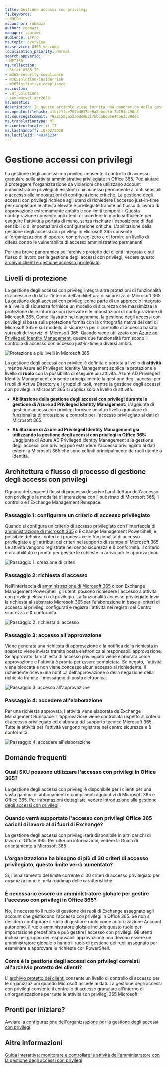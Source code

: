 ```yaml
---
title: Gestione accessi con privilegi
f1.keywords:
- NOCSH
ms.author: robmazz
author: robmazz
manager: laurawi
audience: ITPro
ms.topic: overview
ms.service: O365-seccomp
localization_priority: Normal
search.appverid:
- MET150
ms.collection:
- Strat_O365_IP
- m365-security-compliance
- m365solution-insiderrisk
- m365initiative-compliance
ms.custom:
- Ent_Solutions
- seo-marvel-apr2020
ms.assetid: ''
description: In questo articolo viene fornita una panoramica della gestione degli accessi con privilegi in Microsoft 365, incluse le risposte alle domande frequenti.
ms.openlocfilehash: a1bcf1fbe767b4657be8a8ebcc8bf7b101c498d8
ms.sourcegitcommit: 79a21583a52aedd06317bbcabd8be40663379dec
ms.translationtype: MT
ms.contentlocale: it-IT
ms.lasthandoff: 10/02/2020
ms.locfileid: "48341234"
---
```

# <a name="privileged-access-management"></a>Gestione accessi con privilegi

La gestione degli accessi con privilegi consente il controllo di accesso granulare sulle attività amministrative privilegiate in Office 365. Può aiutare a proteggere l'organizzazione da violazioni che utilizzano account amministratore privilegiati esistenti con accesso permanente ai dati sensibili o accesso alle impostazioni di configurazione critiche. La gestione degli accessi con privilegi richiede agli utenti di richiedere l'accesso just-in-time per completare le attività elevate e privilegiate tramite un flusso di lavoro di approvazione estremamente ambito e con limiti temporali. Questa configurazione consente agli utenti di accedere in modo sufficiente per eseguire l'attività a portata di mano, senza rischiare l'esposizione di dati sensibili o di impostazioni di configurazione critiche. L'abilitazione della gestione degli accessi con privilegi in Microsoft 365 consente all'organizzazione di operare con privilegi zero e di fornire un livello di difesa contro le vulnerabilità di accesso amministrativo permanenti.

Per una breve panoramica sull'archivio protetto dei clienti integrato e sul flusso di lavoro per la gestione degli accessi con privilegi, vedere questo [archivio clienti e gestione accesso privilegiato](https://go.microsoft.com/fwlink/?linkid=2066800).

## <a name="layers-of-protection"></a>Livelli di protezione

La gestione degli accessi con privilegi integra altre protezioni di funzionalità di accesso e di dati all'interno dell'architettura di sicurezza di Microsoft 365. La gestione degli accessi con privilegi come parte di un approccio integrato e a livello di sicurezza fornisce un modello di sicurezza che massimizza la protezione delle informazioni riservate e le impostazioni di configurazione di Microsoft 365. Come illustrato nel diagramma, la gestione degli accessi con privilegi si basa sulla protezione fornita con la crittografia nativa dei dati di Microsoft 365 e sul modello di sicurezza per il controllo di accesso basato sui ruoli dei servizi di Microsoft 365. Quando viene utilizzato con [Azure ad Privileged Identity Management](https://docs.microsoft.com/azure/active-directory/active-directory-privileged-identity-management-configure), queste due funzionalità forniscono il controllo di accesso con accesso just-in-time a diversi ambiti.

![Protezione a più livelli in Microsoft 365](../media/pam-layered-protection.png)

La gestione degli accessi con privilegi è definita e portata a livello di **attività** , mentre Azure ad Privileged Identity Management applica la protezione a livello di **ruolo** con la possibilità di eseguire più attività. Azure AD Privileged Identity Management consente principalmente la gestione degli accessi per i ruoli di Active Directory e i gruppi di ruoli, mentre la gestione degli accessi con privilegi in Microsoft 365 si applica solo a livello di attività.

- **Abilitazione della gestione degli accessi con privilegi durante la gestione di Azure ad Privileged Identity Management:** L'aggiunta di gestione accessi con privilegi fornisce un altro livello granulare di funzionalità di protezione e controllo per l'accesso privilegiato ai dati di Microsoft 365.

- **Abilitazione di Azure ad Privileged Identity Management già utilizzando la gestione degli accessi con privilegi in Office 365:**  L'aggiunta di Azure AD Privileged Identity Management alla gestione degli accessi con privilegi può estendere l'accesso privilegiato ai dati esterni a Microsoft 365 che sono definiti principalmente da ruoli utente o identità.  

## <a name="privileged-access-management-architecture-and-process-flow"></a>Architettura e flusso di processo di gestione degli accessi con privilegi

Ognuno dei seguenti flussi di processo descrive l'architettura dell'accesso con privilegi e la modalità di interazione con il substrato di Microsoft 365, il controllo e l'Exchange Management Runspace.

### <a name="step-1-configure-a-privileged-access-policy"></a>Passaggio 1: configurare un criterio di accesso privilegiato

Quando si configura un criterio di accesso privilegiato con l'interfaccia di [amministrazione di microsoft 365](https://admin.microsoft.com) o Exchange Management PowerShell, è possibile definire i criteri e i processi delle funzionalità di accesso privilegiato e gli attributi dei criteri nel supporto di stampa di Microsoft 365. Le attività vengono registrate nel centro sicurezza e &amp; conformità. Il criterio è ora abilitato e pronto per gestire le richieste in arrivo per le approvazioni.

![Passaggio 1: creazione di criteri](../media/pam-step1-policy-creation.jpg)

### <a name="step-2-access-request"></a>Passaggio 2: richiesta di accesso

Nell'interfaccia di [amministrazione di Microsoft 365](https://admin.microsoft.com) o con Exchange Management PowerShell, gli utenti possono richiedere l'accesso a attività con privilegi elevati o di privilegio. La funzionalità accesso privilegiato Invia la richiesta al substrato Microsoft 365 per l'elaborazione in base ai criteri di accesso ai privilegi configurati e registra l'attività nei registri del Centro sicurezza e &amp; conformità.

![Passaggio 2: richiesta di accesso](../media/pam-step2-access-request.jpg)

### <a name="step-3-access-approval"></a>Passaggio 3: accesso all'approvazione

Viene generata una richiesta di approvazione e la notifica della richiesta in sospeso viene inviata tramite posta elettronica ai responsabili approvazione. Se approvato, la richiesta di accesso privilegiato viene elaborata come approvazione e l'attività è pronta per essere completata. Se negato, l'attività viene bloccata e non viene concesso alcun accesso al richiedente. Il richiedente riceve una notifica dell'approvazione o della negazione della richiesta tramite il messaggio di posta elettronica.

![Passaggio 3: accesso all'approvazione](../media/pam-step3-access-approval.jpg)

### <a name="step-4-access-processing"></a>Passaggio 4: accedere all'elaborazione

Per una richiesta approvata, l'attività viene elaborata da Exchange Management Runspace. L'approvazione viene controllata rispetto al criterio di accesso privilegiato ed elaborata dal supporto tecnico Microsoft 365. Tutte le attività per l'attività vengono registrate nel centro sicurezza e &amp; conformità.

![Passaggio 4: accedere all'elaborazione](../media/pam-step4-access-processing.jpg)

## <a name="frequently-asked-questions"></a>Domande frequenti

### <a name="what-skus-can-use-privileged-access-in-office-365"></a>Quali SKU possono utilizzare l'accesso con privilegi in Office 365?

La gestione degli accessi con privilegi è disponibile per i clienti per una vasta gamma di abbonamenti e componenti aggiuntivi di Microsoft 365 e Office 365. Per informazioni dettagliate, vedere [Introduzione alla gestione degli accessi con privilegi](privileged-access-management-configuration.md) .

### <a name="when-will-privileged-access-support-office-365-workloads-beyond-exchange"></a>Quando verrà supportato l'accesso con privilegi Office 365 carichi di lavoro al di fuori di Exchange?

La gestione degli accessi con privilegi sarà disponibile in altri carichi di lavoro di Office 365. Per ulteriori informazioni, vedere la Guida di [orientamento a Microsoft 365](https://www.microsoft.com/microsoft-365/roadmap) .

### <a name="my-organization-needs-more-than-30-privileged-access-policies-will-this-limit-be-increased"></a>L'organizzazione ha bisogno di più di 30 criteri di accesso privilegiato, questo limite verrà aumentato?

Sì, l'innalzamento del limite corrente di 30 criteri di accesso privilegiato per organizzazione è nella roadmap delle caratteristiche.

### <a name="do-i-need-to-be-a-global-admin-to-manage-privileged-access-in-office-365"></a>È necessario essere un amministratore globale per gestire l'accesso con privilegi in Office 365?

No, è necessario il ruolo di gestione dei ruoli di Exchange assegnato agli account che gestiscono l'accesso con privilegi in Office 365. Se non si desidera configurare il ruolo di gestione ruolo come autorizzazione Account autonomo, il ruolo amministratore globale include questo ruolo per impostazione predefinita e può gestire l'accesso con privilegi. Gli utenti inclusi nel gruppo dei responsabili approvazione non devono essere un amministratore globale o hanno il ruolo di gestione dei ruoli assegnato per esaminare e approvare le richieste con PowerShell.

### <a name="how-is-privileged-access-management-related-to-customer-lockbox"></a>Come è la gestione degli accessi con privilegi correlati all'archivio protetto dei clienti?

L' [archivio protetto dei clienti](https://docs.microsoft.com/office365/admin/manage/customer-lockbox-requests) consente un livello di controllo di accesso per le organizzazioni quando Microsoft accede ai dati. La gestione degli accessi con privilegi consente il controllo di accesso granulare all'interno di un'organizzazione per tutte le attività con privilegi 365 Microsoft

## <a name="ready-to-get-started"></a>Pronti per iniziare?

Avviare [la configurazione dell'organizzazione per la gestione degli accessi con privilegi](privileged-access-management-configuration.md).

## <a name="learn-more"></a>Altre informazioni

[Guida interattiva: monitorare e controllare le attività dell'amministratore con la gestione degli accessi con privilegi](https://content.cloudguides.com/guides/Privileged%20Access%20Management)
